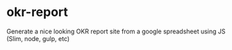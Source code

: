 # okr-report
Generate a nice looking OKR report site from a google spreadsheet using JS (Slim, node, gulp, etc)
